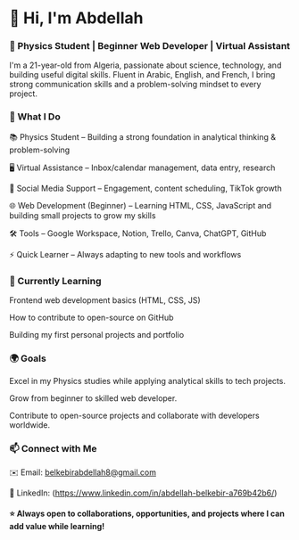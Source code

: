 <h1>👋 Hi, I'm Abdellah</h1>

<h3>🎯 Physics Student | Beginner Web Developer | Virtual Assistant</h3>

I'm a 21-year-old from Algeria, passionate about science, technology, and building useful digital skills.
Fluent in Arabic, English, and French, I bring strong communication skills and a problem-solving mindset to every project.


<h3>🚀 What I Do</h3>

📚 Physics Student – Building a strong foundation in analytical thinking & problem-solving

🖥️ Virtual Assistance – Inbox/calendar management, data entry, research

📱 Social Media Support – Engagement, content scheduling, TikTok growth

🌐 Web Development (Beginner) – Learning HTML, CSS, JavaScript and building small projects to grow my skills

🛠️ Tools – Google Workspace, Notion, Trello, Canva, ChatGPT, GitHub

⚡ Quick Learner – Always adapting to new tools and workflows

<h3>🌱 Currently Learning</h3>

Frontend web development basics (HTML, CSS, JS)

How to contribute to open-source on GitHub

Building my first personal projects and portfolio

<h3>🌍 Goals</h3>

Excel in my Physics studies while applying analytical skills to tech projects.

Grow from beginner to skilled web developer.

Contribute to open-source projects and collaborate with developers worldwide.

<h3>📫 Connect with Me</h3>

✉️ Email: belkebirabdellah8@gmail.com

💼 LinkedIn: (https://www.linkedin.com/in/abdellah-belkebir-a769b42b6/)

<h4>⭐ Always open to collaborations, opportunities, and projects where I can add value while learning!</h4>
<!--
**abdellah-blk/abdellah-blk** is a ✨ _special_ ✨ repository because its `README.md` (this file) appears on your GitHub profile.

Here are some ideas to get you started:

- 🔭 I’m currently working on ...
- 🌱 I’m currently learning ...
- 👯 I’m looking to collaborate on ...
- 🤔 I’m looking for help with ...
- 💬 Ask me about ...
- 📫 How to reach me: ...
- 😄 Pronouns: ...
- ⚡ Fun fact: ...
-->
